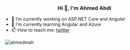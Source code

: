 <h3 align="center">Hi 👋, I'm Ahmed Abdi</h3>

- 🔭 I’m currently working on ASP.NET Core and Angular
- 🌱 I’m currently learning Angular and Azure
- 📫 How to reach me: [twitter](https://twitter.com/Ahm3dia) 
  
<p>&nbsp;<img align="center" src="https://github-readme-stats.vercel.app/api?username=ahmedmah&show_icons=true&locale=en&theme=tokyonight&layout=compact" alt="ahmedmah" /></p><br /><br /><br />





